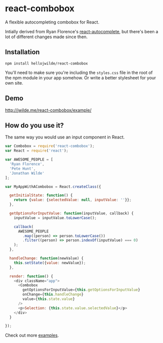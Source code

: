 # react-combobox

A flexible autocompleting combobox for React. 

Intially derived from Ryan Florence's [react-autocomplete](https://github.com/rackt/react-autocomplete), but there's been a lot of different changes made since then.

## Installation

`npm install hellojwilde/react-combobox`

You'll need to make sure you're including the `styles.css` file in the root of the npm module in your app somehow. Or write a better stylesheet for your own site.

## Demo

http://jwilde.me/react-combobox/example/

## How do you use it?

The same way you would use an input component in React.

```js
var Combobox = require('react-combobox');
var React = require('react');

var AWESOME_PEOPLE = [
  'Ryan Florence',
  'Pete Hunt', 
  'Jonathan Wilde'
];

var MyAppWithACombobox = React.createClass({

  getInitialState: function() {
    return {value: {selectedValue: null, inputValue: ''}};
  },

  getOptionsForInputValue: function(inputValue, callback) {
    inputValue = inputValue.toLowerCase();

    callback(
      AWESOME_PEOPLE
        .map((person) => person.toLowerCase())
        .filter((person) => person.indexOf(inputValue) === 0)
    );
  },

  handleChange: function(newValue) {
    this.setState({value: newValue});
  },

  render: function() {
    <div className="app">
      <Combobox
        getOptionsForInputValue={this.getOptionsForInputValue}
        onChange={this.handleChange}
        value={this.state.value}
      />
      <p>Selection: {this.state.value.selectedValue}</p>
    </div>
  }

});
```

Check out more [examples](https://github.com/hellojwilde/react-combobox/tree/master/examples).

